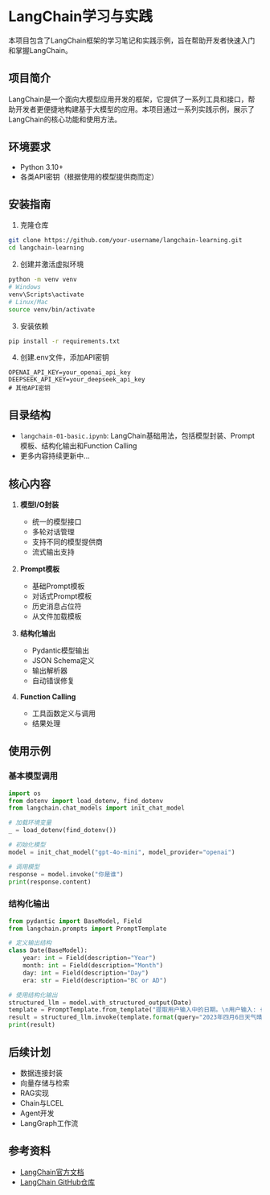 # LangChain学习与实践

本项目包含了LangChain框架的学习笔记和实践示例，旨在帮助开发者快速入门和掌握LangChain。

## 项目简介

LangChain是一个面向大模型应用开发的框架，它提供了一系列工具和接口，帮助开发者更便捷地构建基于大模型的应用。本项目通过一系列实践示例，展示了LangChain的核心功能和使用方法。

## 环境要求

- Python 3.10+
- 各类API密钥（根据使用的模型提供商而定）

## 安装指南

1. 克隆仓库
```bash
git clone https://github.com/your-username/langchain-learning.git
cd langchain-learning
```

2. 创建并激活虚拟环境
```bash
python -m venv venv
# Windows
venv\Scripts\activate
# Linux/Mac
source venv/bin/activate
```

3. 安装依赖
```bash
pip install -r requirements.txt
```

4. 创建.env文件，添加API密钥
```
OPENAI_API_KEY=your_openai_api_key
DEEPSEEK_API_KEY=your_deepseek_api_key
# 其他API密钥
```

## 目录结构

- `langchain-01-basic.ipynb`: LangChain基础用法，包括模型封装、Prompt模板、结构化输出和Function Calling
- 更多内容持续更新中...

## 核心内容

1. **模型I/O封装**
   - 统一的模型接口
   - 多轮对话管理
   - 支持不同的模型提供商
   - 流式输出支持

2. **Prompt模板**
   - 基础Prompt模板
   - 对话式Prompt模板
   - 历史消息占位符
   - 从文件加载模板

3. **结构化输出**
   - Pydantic模型输出
   - JSON Schema定义
   - 输出解析器
   - 自动错误修复

4. **Function Calling**
   - 工具函数定义与调用
   - 结果处理

## 使用示例

### 基本模型调用

```python
import os
from dotenv import load_dotenv, find_dotenv
from langchain.chat_models import init_chat_model

# 加载环境变量
_ = load_dotenv(find_dotenv())

# 初始化模型
model = init_chat_model("gpt-4o-mini", model_provider="openai")

# 调用模型
response = model.invoke("你是谁")
print(response.content)
```

### 结构化输出

```python
from pydantic import BaseModel, Field
from langchain.prompts import PromptTemplate

# 定义输出结构
class Date(BaseModel):
    year: int = Field(description="Year")
    month: int = Field(description="Month")
    day: int = Field(description="Day")
    era: str = Field(description="BC or AD")

# 使用结构化输出
structured_llm = model.with_structured_output(Date)
template = PromptTemplate.from_template("提取用户输入中的日期。\n用户输入: {query}")
result = structured_llm.invoke(template.format(query="2023年四月6日天气晴..."))
print(result)
```

## 后续计划

- 数据连接封装
- 向量存储与检索
- RAG实现
- Chain与LCEL
- Agent开发
- LangGraph工作流

## 参考资料

- [LangChain官方文档](https://python.langchain.com/docs/get_started/introduction)
- [LangChain GitHub仓库](https://github.com/langchain-ai/langchain) 
